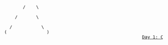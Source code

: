 <pre class="calendar">
                                                   
                                                   
                                                   
                                                   
                                                   
                                                   
                                                   
                                                   
                                                   
                                                   
                                                   
                                                   
                                                   
                                                   
                                                   
                                                   
                                                   
                                                   
       /    \                                      
                                                   
    /       \                                      
                                                   
  /           \                                    
(               )                                  
_               _________ ___ __ _  _   _    _     	<a href='day/1'>Day 1: Chronal Calibration</a>
</pre>
